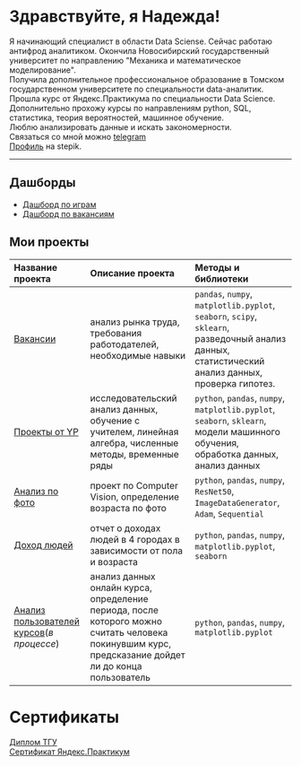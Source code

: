 # Здравствуйте, я Надежда!  
Я начинающий специалист в области Data Sciense. Сейчас работаю антифрод аналитиком. 
Окончила Новосибирский государственный университет по направлению "Механика и математическое моделирование".  
Получила дополнительное профессиональное образование в Томском государственном университете по специальности data-аналитик.  
Прошла курс от Яндекс.Практикума по специальности Data Science.  
Дополнительно прохожу курсы по направлениям python, SQL, статистика, теория вероятностей, машинное обучение.  
Люблю анализировать данные и искать закономерности.  
Связаться со мной можно [telegram](https://t.me/shift_13)  
[Профиль](https://stepik.org/users/420353521/profile) на stepik. 

--- 
## Дашборды  
* [Дашборд по играм](https://datalens.yandex/26hc4ymmvdocs)
* [Дашборд по вакансиям](https://datalens.yandex/hxfdg66xx2ik8)
## Мои проекты  
| Название проекта | Описание проекта | Методы и библиотеки
| :--------------- | :--------------- | :----------
|[Вакансии](https://github.com/shift-13/vacancy) | анализ рынка труда, требования работодателей, необходимые навыки |`pandas`, `numpy`, `matplotlib.pyplot`, `seaborn`, `scipy`, `sklearn`, разведочный анализ данных, статистический анализ данных, проверка гипотез.
|[Проекты от YP](https://github.com/shift-13/yandex_prakticum_projects) |исследовательский анализ данных, обучение с учителем, линейная алгебра, численные методы, временные ряды |`python`, `pandas`, `numpy`, `matplotlib.pyplot`, `seaborn`, `sklearn`, модели машинного обучения, обработка данных, анализ данных
|[Анализ по фото](https://github.com/shift-13/faces) | проект по Computer Vision, определение возраста по фото |`python`, `pandas`, `numpy`, `ResNet50`, `ImageDataGenerator`, `Adam`, `Sequential`
|[Доход людей](https://github.com/shift-13/people_income) | отчет о доходах людей в 4 городах в зависимости от пола и возраста |`python`, `pandas`, `numpy`, `matplotlib.pyplot`, `seaborn`
|[Анализ пользователей курсов](https://github.com/shift-13/stepik_student)(*в процессе*)|анализ данных онлайн курса, определение периода, после которого можно считать человека покинувшим курс, предсказание дойдет ли до конца пользователь|`python`, `pandas`, `numpy`, `matplotlib.pyplot`

# Сертификаты
[Диплом ТГУ](https://drive.google.com/file/d/1iITdnadi2wyHt_nnFzVM7nZ18JTVkqfI/view)  
[Сертификат Яндекс.Практикум](https://drive.google.com/file/d/1Zd2pPKRomSS2-ftAK0aUC3xkxGFkX750/view?usp=sharing)
